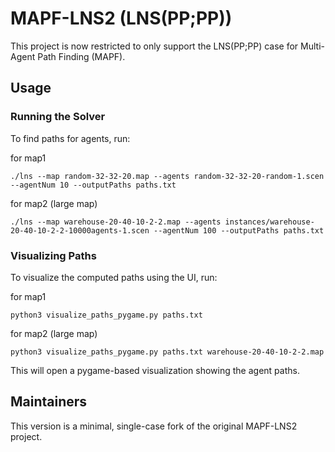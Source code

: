 # MAPF-LNS2 (LNS(PP;PP))

This project is now restricted to only support the LNS(PP;PP) case for Multi-Agent Path Finding (MAPF).

## Usage

### Running the Solver

To find paths for agents, run:

for map1
```
./lns --map random-32-32-20.map --agents random-32-32-20-random-1.scen --agentNum 10 --outputPaths paths.txt
```
for map2 (large map)
```
./lns --map warehouse-20-40-10-2-2.map --agents instances/warehouse-20-40-10-2-2-10000agents-1.scen --agentNum 100 --outputPaths paths.txt
```


### Visualizing Paths

To visualize the computed paths using the UI, run:

for map1
```
python3 visualize_paths_pygame.py paths.txt
```
for map2 (large map)
```
python3 visualize_paths_pygame.py paths.txt warehouse-20-40-10-2-2.map
```

This will open a pygame-based visualization showing the agent paths.

## Maintainers
This version is a minimal, single-case fork of the original MAPF-LNS2 project.
